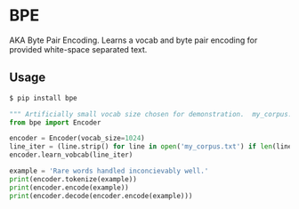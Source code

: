 
# BPE

AKA Byte Pair Encoding.  Learns a vocab and byte pair encoding for provided white-space separated text.

## Usage

```bash
$ pip install bpe
```

```python
""" Artificially small vocab size chosen for demonstration.  my_corpus.txt file is line separated text. """
from bpe import Encoder

encoder = Encoder(vocab_size=1024)
line_iter = (line.strip() for line in open('my_corpus.txt') if len(line) > 0)
encoder.learn_vobcab(line_iter)

example = 'Rare words handled inconcievably well.'
print(encoder.tokenize(example))
print(encoder.encode(example))
print(encoder.decode(encoder.encode(example)))
```

